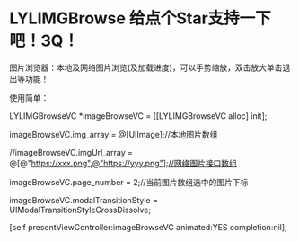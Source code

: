 # LYLIMGBrowse 给点个Star支持一下吧！3Q！
图片浏览器：本地及网络图片浏览(及加载进度)，可以手势缩放，双击放大单击退出等功能！


使用简单：


LYLIMGBrowseVC *imageBrowseVC = [[LYLIMGBrowseVC alloc] init];


imageBrowseVC.img_array = @[UIImage];//本地图片数组


//imageBrowseVC.imgUrl_array = @[@"https://xxx.png",@"https://yyy.png"];//网络图片接口数组


imageBrowseVC.page_number = 2;//当前图片数组选中的图片下标


imageBrowseVC.modalTransitionStyle = UIModalTransitionStyleCrossDissolve;


[self presentViewController:imageBrowseVC animated:YES completion:nil];
